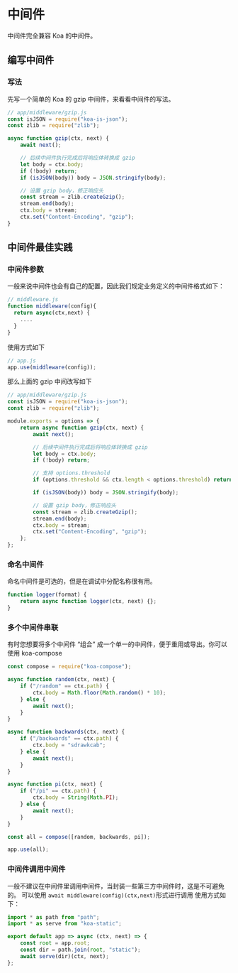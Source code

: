 # 中间件

中间件完全兼容 Koa 的中间件。

## 编写中间件

### 写法

先写一个简单的 Koa 的 gzip 中间件，来看看中间件的写法。

```js
// app/middleware/gzip.js
const isJSON = require("koa-is-json");
const zlib = require("zlib");

async function gzip(ctx, next) {
	await next();

	// 后续中间件执行完成后将响应体转换成 gzip
	let body = ctx.body;
	if (!body) return;
	if (isJSON(body)) body = JSON.stringify(body);

	// 设置 gzip body，修正响应头
	const stream = zlib.createGzip();
	stream.end(body);
	ctx.body = stream;
	ctx.set("Content-Encoding", "gzip");
}
```

## 中间件最佳实践

### 中间件参数

一般来说中间件也会有自己的配置，因此我们规定业务定义的中间件格式如下：

```js
// middleware.js
function middleware(config){
  return async(ctx,next) {
    ....
  }
}
```

使用方式如下

```js
// app.js
app.use(middleware(config));
```

那么上面的 gzip 中间改写如下

```js
// app/middleware/gzip.js
const isJSON = require("koa-is-json");
const zlib = require("zlib");

module.exports = options => {
	return async function gzip(ctx, next) {
		await next();

		// 后续中间件执行完成后将响应体转换成 gzip
		let body = ctx.body;
		if (!body) return;

		// 支持 options.threshold
		if (options.threshold && ctx.length < options.threshold) return;

		if (isJSON(body)) body = JSON.stringify(body);

		// 设置 gzip body，修正响应头
		const stream = zlib.createGzip();
		stream.end(body);
		ctx.body = stream;
		ctx.set("Content-Encoding", "gzip");
	};
};
```

### 命名中间件

命名中间件是可选的，但是在调试中分配名称很有用。

```js
function logger(format) {
	return async function logger(ctx, next) {};
}
```

### 多个中间件串联

有时您想要将多个中间件 “组合” 成一个单一的中间件，便于重用或导出。你可以使用 koa-compose

```js
const compose = require("koa-compose");

async function random(ctx, next) {
	if ("/random" == ctx.path) {
		ctx.body = Math.floor(Math.random() * 10);
	} else {
		await next();
	}
}

async function backwards(ctx, next) {
	if ("/backwards" == ctx.path) {
		ctx.body = "sdrawkcab";
	} else {
		await next();
	}
}

async function pi(ctx, next) {
	if ("/pi" == ctx.path) {
		ctx.body = String(Math.PI);
	} else {
		await next();
	}
}

const all = compose([random, backwards, pi]);

app.use(all);
```

### 中间件调用中间件

一般不建议在中间件里调用中间件，当封装一些第三方中间件时，这是不可避免的。
可以使用 `await middleware(config)(ctx,next)`形式进行调用
使用方式如下：

```js
import * as path from "path";
import * as serve from "koa-static";

export default app => async (ctx, next) => {
	const root = app.root;
	const dir = path.join(root, "static");
	await serve(dir)(ctx, next);
};
```
